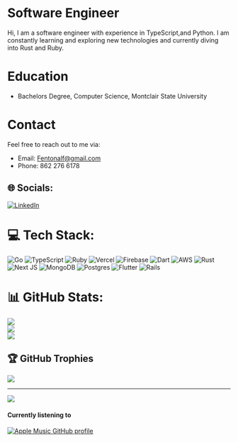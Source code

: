 # Software Engineer
 Hi, I am a software engineer with experience in TypeScript,and Python. I am constantly learning and exploring new technologies and currently diving into Rust and Ruby.
# Education
* Bachelors Degree, Computer Science, Montclair State University
# Contact
Feel free to reach out to me via:
* Email: Fentonalf@gmail.com
* Phone: 862 276 6178

## 🌐 Socials:
[![LinkedIn](https://img.shields.io/badge/LinkedIn-%230077B5.svg?logo=linkedin&logoColor=white)](https://linkedin.com/in/https://www.linkedin.com/in/alf-fenton-baab27110/) 

# 💻 Tech Stack:
![Go](https://img.shields.io/badge/go-%2300ADD8.svg?style=for-the-badge&logo=go&logoColor=white) ![TypeScript](https://img.shields.io/badge/typescript-%23007ACC.svg?style=for-the-badge&logo=typescript&logoColor=white) ![Ruby](https://img.shields.io/badge/ruby-%23CC342D.svg?style=for-the-badge&logo=ruby&logoColor=white) ![Vercel](https://img.shields.io/badge/vercel-%23000000.svg?style=for-the-badge&logo=vercel&logoColor=white) ![Firebase](https://img.shields.io/badge/firebase-%23039BE5.svg?style=for-the-badge&logo=firebase) ![Dart](https://img.shields.io/badge/dart-%230175C2.svg?style=for-the-badge&logo=dart&logoColor=white) ![AWS](https://img.shields.io/badge/AWS-%23FF9900.svg?style=for-the-badge&logo=amazon-aws&logoColor=white) ![Rust](https://img.shields.io/badge/rust-%23000000.svg?style=for-the-badge&logo=rust&logoColor=white)![Next JS](https://img.shields.io/badge/Next-black?style=for-the-badge&logo=next.js&logoColor=white) ![MongoDB](https://img.shields.io/badge/MongoDB-%234ea94b.svg?style=for-the-badge&logo=mongodb&logoColor=white) ![Postgres](https://img.shields.io/badge/postgres-%23316192.svg?style=for-the-badge&logo=postgresql&logoColor=white) ![Flutter](https://img.shields.io/badge/Flutter-%2302569B.svg?style=for-the-badge&logo=Flutter&logoColor=white) ![Rails](https://img.shields.io/badge/rails-%23CC0000.svg?style=for-the-badge&logo=ruby-on-rails&logoColor=white)

# 📊 GitHub Stats:
![](https://github-readme-stats.vercel.app/api?username=FentonA&theme=dark&hide_border=false&include_all_commits=true&count_private=true)<br/>
![](https://github-readme-streak-stats.herokuapp.com/?user=FentonA&theme=dark&hide_border=false)<br/>
![](https://github-readme-stats.vercel.app/api/top-langs/?username=FentonA&theme=dark&hide_border=false&include_all_commits=true&count_private=true&layout=compact)

## 🏆 GitHub Trophies
![](https://github-profile-trophy.vercel.app/?username=FentonA&theme=buddhism&no-frame=false&no-bg=true&margin-w=4)

---
[![](https://visitcount.itsvg.in/api?id=FentonA&icon=0&color=0)](https://visitcount.itsvg.in)

<h4> Currently listening to </h4>

[![Apple Music GitHub profile](https://music-profile.rayriffy.com/theme/dark.svg?uid=001873.a337a459eda14b89a5bffe1c62e03bf6.1236)](https://github.com/rayriffy/apple-music-github-profile)




